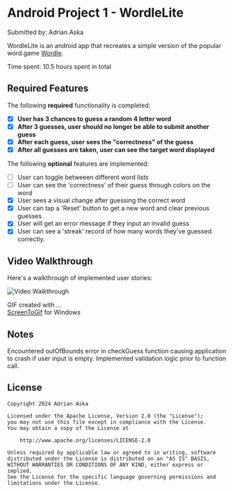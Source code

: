 # Android Project 1 - WordleLite

Submitted by: Adrian Aska

WordleLite is an android app that recreates a simple version of the popular word game [Wordle](https://www.nytimes.com/games/wordle/index.html). 

Time spent: 10.5 hours spent in total

## Required Features

The following **required** functionality is completed:

- [x] **User has 3 chances to guess a random 4 letter word**
- [x] **After 3 guesses, user should no longer be able to submit another guess**
- [x] **After each guess, user sees the "correctness" of the guess**
- [x] **After all guesses are taken, user can see the target word displayed**

The following **optional** features are implemented:

- [ ] User can toggle betweeen different word lists
- [ ] User can see the 'correctness' of their guess through colors on the word 
- [x] User sees a visual change after guessing the correct word
- [x] User can tap a 'Reset' button to get a new word and clear previous guesses
- [x] User will get an error message if they input an invalid guess
- [x] User can see a 'streak' record of how many words they've guessed correctly.

## Video Walkthrough

Here's a walkthrough of implemented user stories:

<img src='[http://i.imgur.com/link/to/your/gif/file.gif](https://github.com/adrianaska0/WordleLite/blob/master/WordleLiteDemo.gif)' title='Video Walkthrough' width='' alt='Video Walkthrough' />

GIF created with ...  
[ScreenToGif](https://www.screentogif.com/) for Windows

## Notes

Encountered outOfBounds error in checkGuess function causing application to crash if user input is empty. Implemented validation logic prior to function call. 

## License

    Copyright 2024 Adrian Aska

    Licensed under the Apache License, Version 2.0 (the "License");
    you may not use this file except in compliance with the License.
    You may obtain a copy of the License at

        http://www.apache.org/licenses/LICENSE-2.0

    Unless required by applicable law or agreed to in writing, software
    distributed under the License is distributed on an "AS IS" BASIS,
    WITHOUT WARRANTIES OR CONDITIONS OF ANY KIND, either express or implied.
    See the License for the specific language governing permissions and
    limitations under the License.
